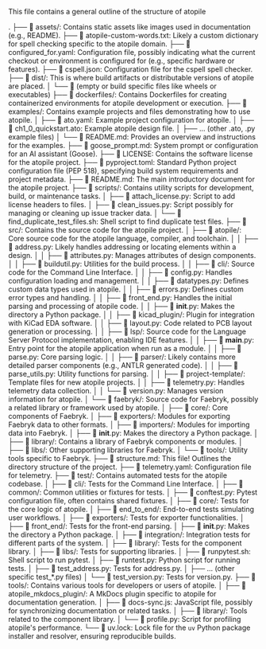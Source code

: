 This file contains a general outline of the structure of atopile

.
├── 📂 assets/: Contains static assets like images used in documentation (e.g., README).
├── 📄 atopile-custom-words.txt: Likely a custom dictionary for spell checking specific to the atopile domain.
├── 📄 configured_for.yaml: Configuration file, possibly indicating what the current checkout or environment is configured for (e.g., specific hardware or features).
├── 📄 cspell.json: Configuration file for the cspell spell checker.
├── 📂 dist/: This is where build artifacts or distributable versions of atopile are placed.
│   └── 📄 (empty or build specific files like wheels or executables)
├── 📂 dockerfiles/: Contains Dockerfiles for creating containerized environments for atopile development or execution.
├── 📂 examples/: Contains example projects and files demonstrating how to use atopile.
│   ├── 📄 ato.yaml: Example project configuration for atopile.
│   ├── 📄 ch1_0_quickstart.ato: Example atopile design file.
│   ├── ... (other .ato, .py example files)
│   └── 📄 README.md: Provides an overview and instructions for the examples.
├── 📄 goose_prompt.md: System prompt or configuration for an AI assistant (Goose).
├── 📄 LICENSE: Contains the software license for the atopile project.
├── 📄 pyproject.toml: Standard Python project configuration file (PEP 518), specifying build system requirements and project metadata.
├── 📄 README.md: The main introductory document for the atopile project.
├── 📂 scripts/: Contains utility scripts for development, build, or maintenance tasks.
│   ├── 📄 attach_license.py: Script to add license headers to files.
│   ├── 📄 clean_issues.py: Script possibly for managing or cleaning up issue tracker data.
│   └── 📄 find_duplicate_test_files.sh: Shell script to find duplicate test files.
├── 📂 src/: Contains the source code for the atopile project.
│   ├── 📂 atopile/: Core source code for the atopile language, compiler, and toolchain.
│   │   ├── 📄 address.py: Likely handles addressing or locating elements within a design.
│   │   ├── 📄 attributes.py: Manages attributes of design components.
│   │   ├── 📄 buildutil.py: Utilities for the build process.
│   │   ├── 📂 cli/: Source code for the Command Line Interface.
│   │   ├── 📄 config.py: Handles configuration loading and management.
│   │   ├── 📄 datatypes.py: Defines custom data types used in atopile.
│   │   ├── 📄 errors.py: Defines custom error types and handling.
│   │   ├── 📄 front_end.py: Handles the initial parsing and processing of atopile code.
│   │   ├── 📄 __init__.py: Makes the directory a Python package.
│   │   ├── 📂 kicad_plugin/: Plugin for integration with KiCad EDA software.
│   │   ├── 📄 layout.py: Code related to PCB layout generation or processing.
│   │   ├── 📂 lsp/: Source code for the Language Server Protocol implementation, enabling IDE features.
│   │   ├── 📄 __main__.py: Entry point for the atopile application when run as a module.
│   │   ├── 📄 parse.py: Core parsing logic.
│   │   ├── 📂 parser/: Likely contains more detailed parser components (e.g., ANTLR generated code).
│   │   ├── 📄 parse_utils.py: Utility functions for parsing.
│   │   ├── 📂 project-template/: Template files for new atopile projects.
│   │   ├── 📄 telemetry.py: Handles telemetry data collection.
│   │   └── 📄 version.py: Manages version information for atopile.
│   └── 📂 faebryk/: Source code for Faebryk, possibly a related library or framework used by atopile.
│       ├── 📂 core/: Core components of Faebryk.
│       ├── 📂 exporters/: Modules for exporting Faebryk data to other formats.
│       ├── 📂 importers/: Modules for importing data into Faebryk.
│       ├── 📄 __init__.py: Makes the directory a Python package.
│       ├── 📂 library/: Contains a library of Faebryk components or modules.
│       ├── 📂 libs/: Other supporting libraries for Faebryk.
│       └── 📂 tools/: Utility tools specific to Faebryk.
├── 📄 structure.md: This file! Outlines the directory structure of the project.
├── 📄 telemetry.yaml: Configuration file for telemetry.
├── 📂 test/: Contains automated tests for the atopile codebase.
│   ├── 📂 cli/: Tests for the Command Line Interface.
│   ├── 📂 common/: Common utilities or fixtures for tests.
│   ├── 📄 conftest.py: Pytest configuration file, often contains shared fixtures.
│   ├── 📂 core/: Tests for the core logic of atopile.
│   ├── 📂 end_to_end/: End-to-end tests simulating user workflows.
│   ├── 📂 exporters/: Tests for exporter functionalities.
│   ├── 📂 front_end/: Tests for the front-end parsing.
│   ├── 📄 __init__.py: Makes the directory a Python package.
│   ├── 📂 integration/: Integration tests for different parts of the system.
│   ├── 📂 library/: Tests for the component library.
│   ├── 📂 libs/: Tests for supporting libraries.
│   ├── 📄 runpytest.sh: Shell script to run pytest.
│   ├── 📄 runtest.py: Python script for running tests.
│   ├── 📄 test_address.py: Tests for address.py.
│   ├── ... (other specific test_*.py files)
│   └── 📄 test_version.py: Tests for version.py.
├── 📂 tools/: Contains various tools for developers or users of atopile.
│   ├── 📂 atopile_mkdocs_plugin/: A MkDocs plugin specific to atopile for documentation generation.
│   ├── 📄 docs-sync.js: JavaScript file, possibly for synchronizing documentation or related tasks.
│   ├── 📂 library/: Tools related to the component library.
│   └── 📄 profile.py: Script for profiling atopile's performance.
└── 📄 uv.lock: Lock file for the `uv` Python package installer and resolver, ensuring reproducible builds.
